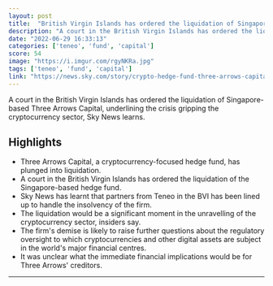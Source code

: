 ```yaml
---
layout: post
title:  "British Virgin Islands has ordered the liquidation of Singapore-based Three Arrows Capital"
description: "A court in the British Virgin Islands has ordered the liquidation of Singapore-based Three Arrows Capital, underlining the crisis gripping the cryptocurrency sector, Sky News learns."
date: "2022-06-29 16:33:13"
categories: ['teneo', 'fund', 'capital']
score: 54
image: "https://i.imgur.com/rgyNKRa.jpg"
tags: ['teneo', 'fund', 'capital']
link: "https://news.sky.com/story/crypto-hedge-fund-three-arrows-capital-plunges-into-liquidation-12642402"
---
```


A court in the British Virgin Islands has ordered the liquidation of Singapore-based Three Arrows Capital, underlining the crisis gripping the cryptocurrency sector, Sky News learns.

## Highlights

- Three Arrows Capital, a cryptocurrency-focused hedge fund, has plunged into liquidation.
- A court in the British Virgin Islands has ordered the liquidation of the Singapore-based hedge fund.
- Sky News has learnt that partners from Teneo in the BVI has been lined up to handle the insolvency of the firm.
- The liquidation would be a significant moment in the unravelling of the cryptocurrency sector, insiders say.
- The firm's demise is likely to raise further questions about the regulatory oversight to which cryptocurrencies and other digital assets are subject in the world's major financial centres.
- It was unclear what the immediate financial implications would be for Three Arrows' creditors.

---
